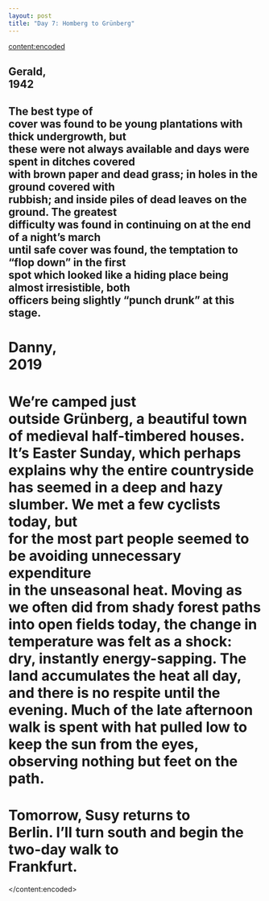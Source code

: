 ```yaml
---
layout: post
title: "Day 7: Homberg to Grünberg"
---
```

<content:encoded><h2 style="white-space:pre-wrap;"><strong>Gerald, 1942</strong></h2><h2 style="white-space:pre-wrap;">The best type of cover was found to be young plantations with thick undergrowth, but these were not always available and days were spent in ditches covered with brown paper and dead grass; in holes in the ground covered with rubbish; and inside piles of dead leaves on the ground. The greatest difficulty was found in continuing on at the end of a night’s march until safe cover was found, the temptation to “flop down” in the first spot which looked like a hiding place being almost irresistible, both officers being slightly “punch drunk” at this stage.</h2><h1 style="white-space:pre-wrap;"><strong>Danny, 2019</strong></h1><h1 style="white-space:pre-wrap;">We’re camped just outside Grünberg, a beautiful town of medieval half-timbered houses. It’s Easter Sunday, which perhaps explains why the entire countryside has seemed in a deep and hazy slumber. We met a few cyclists today, but for the most part people seemed to be avoiding unnecessary expenditure in the unseasonal heat. Moving as we often did from shady forest paths into open fields today, the change in temperature was felt as a shock: dry, instantly energy-sapping. The land accumulates the heat all day, and there is no respite until the evening. Much of the late afternoon walk is spent with hat pulled low to keep the sun from the eyes, observing nothing but feet on the path.&nbsp;</h1><h1 style="white-space:pre-wrap;">Tomorrow, Susy returns to Berlin. I’ll turn south and begin the two-day walk to Frankfurt.&nbsp;</h1></content:encoded>